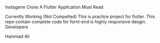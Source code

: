 Instagarm Clone
A Flutter Application
Must Read

Currently Working (Not Compelted)
This is practice project for flutter.
This repo contain complete code for fornt-end is highly responsive desgin.
Developers

Hammad Ali